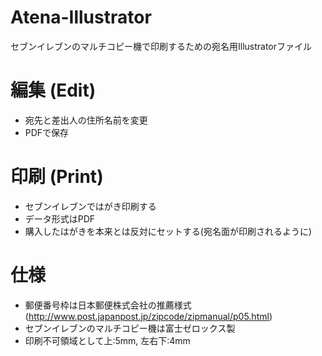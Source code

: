 # Atena-Illustrator
セブンイレブンのマルチコピー機で印刷するための宛名用Illustratorファイル

# 編集 (Edit)
- 宛先と差出人の住所名前を変更
- PDFで保存

# 印刷 (Print)
- セブンイレブンではがき印刷する
- データ形式はPDF
- 購入したはがきを本来とは反対にセットする(宛名面が印刷されるように)

# 仕様
- 郵便番号枠は日本郵便株式会社の推薦様式(http://www.post.japanpost.jp/zipcode/zipmanual/p05.html)
- セブンイレブンのマルチコピー機は富士ゼロックス製
- 印刷不可領域として上:5mm, 左右下:4mm
